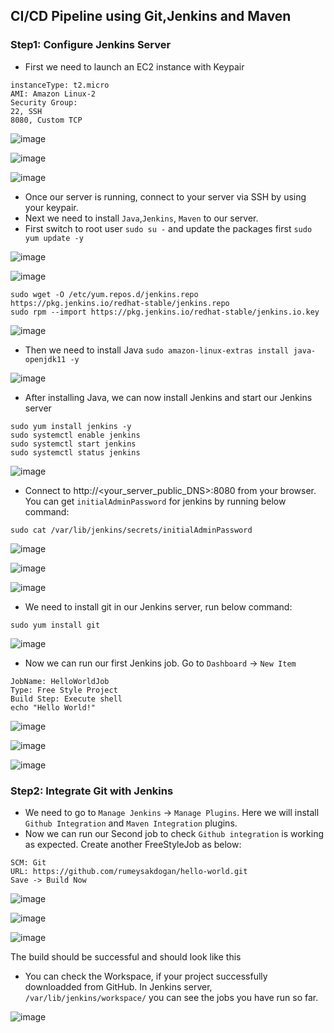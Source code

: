 ## CI/CD Pipeline using Git,Jenkins and Maven

### Step1: Configure Jenkins Server

* First we need to launch an EC2 instance with Keypair

```shell
instanceType: t2.micro
AMI: Amazon Linux-2
Security Group: 
22, SSH
8080, Custom TCP
```

![image](https://user-images.githubusercontent.com/76660222/205739011-7a355fd0-75e8-41d1-9217-61bbbd292dde.png)

![image](https://user-images.githubusercontent.com/76660222/205739131-cac2e093-739e-40d7-b7ae-c5748bbc6b87.png)

![image](https://user-images.githubusercontent.com/76660222/205739207-93e06c37-4068-4788-9e43-623d1c1c381d.png)


* Once our server is running, connect to your server via SSH by using your keypair.
* Next we need to install `Java`,`Jenkins`, `Maven` to our server.
* First switch to root user `sudo su -` and update the packages first `sudo yum update -y`

![image](https://user-images.githubusercontent.com/76660222/205739264-21dbbf8c-71fb-4c77-8190-8c1dbb667bf2.png)

![image](https://user-images.githubusercontent.com/76660222/205739529-68b9b50b-1810-4387-841c-28c906693f32.png)


```shell
sudo wget -O /etc/yum.repos.d/jenkins.repo https://pkg.jenkins.io/redhat-stable/jenkins.repo
sudo rpm --import https://pkg.jenkins.io/redhat-stable/jenkins.io.key
```

![image](https://user-images.githubusercontent.com/76660222/205739635-4bb01c6b-5383-46fa-b7db-bf0471d8b5cb.png)

* Then we need to install Java
``` sudo amazon-linux-extras install java-openjdk11 -y ```

![image](https://user-images.githubusercontent.com/76660222/205739944-3813c083-ef9f-404f-a75e-45645329098e.png)


* After installing Java, we can now install Jenkins and start our Jenkins server

```shell
sudo yum install jenkins -y
sudo systemctl enable jenkins
sudo systemctl start jenkins
sudo systemctl status jenkins
```

![image](https://user-images.githubusercontent.com/76660222/205740398-41b976e3-bda0-4eee-8585-6d01640cec76.png)


* Connect to http://<your_server_public_DNS>:8080 from your browser. You can get `initialAdminPassword` for jenkins by running below command:

```shell
sudo cat /var/lib/jenkins/secrets/initialAdminPassword
```

![image](https://user-images.githubusercontent.com/76660222/205740845-ffb76faa-7f24-42c0-9080-5ca3542a8cab.png)

![image](https://user-images.githubusercontent.com/76660222/205741042-f7762eae-b02d-4bfe-8af4-8b8a95ef6c63.png)

![image](https://user-images.githubusercontent.com/76660222/205741117-8570ad49-0aeb-4e92-a274-0e0bbf9b6c02.png)

* We need to install git in our Jenkins server, run below command:

```shell
sudo yum install git
```
![image](https://user-images.githubusercontent.com/76660222/205741401-819d3d5a-e98b-41d2-92c0-79cc7c42b970.png)

* Now we can run our first Jenkins job. Go to `Dashboard` -> `New Item`

```shell
JobName: HelloWorldJob
Type: Free Style Project
Build Step: Execute shell
echo "Hello World!"
```

![image](https://user-images.githubusercontent.com/76660222/205746733-14d4c7b5-9dfb-4d4a-894c-b5487d6cb225.png)

![image](https://user-images.githubusercontent.com/76660222/205746903-de945925-b33c-4171-a993-c540a0a69e01.png)

![image](https://user-images.githubusercontent.com/76660222/205747226-9a4e8370-007c-444d-bf1d-787354fce8a3.png)


### Step2: Integrate Git with Jenkins

* We need to go to `Manage Jenkins` -> `Manage Plugins`. Here we will install `Github Integration` and `Maven Integration` plugins.
* Now we can run our Second job to check `Github integration` is working as expected. Create another FreeStyleJob as below:

```shell
SCM: Git
URL: https://github.com/rumeysakdogan/hello-world.git
Save -> Build Now
```

![image](https://user-images.githubusercontent.com/76660222/205747714-7f2416ea-479c-46ec-b35a-3e01e717d5ef.png)

![image](https://user-images.githubusercontent.com/76660222/205747914-b0d5fcf4-a00c-416f-a697-d5abedfeb7da.png)

![image](https://user-images.githubusercontent.com/76660222/206860960-88a2e83a-9205-4fa9-9baf-2b4c12593e04.png)

The build should be successful and should look like this
* You can check the Workspace, if your project successfully downloadded from GitHub. In Jenkins server, `/var/lib/jenkins/workspace/` you can see the jobs you have run so far.

![image](https://user-images.githubusercontent.com/76660222/206861128-47817313-316b-44ba-9d0a-6822af3d299b.png)



